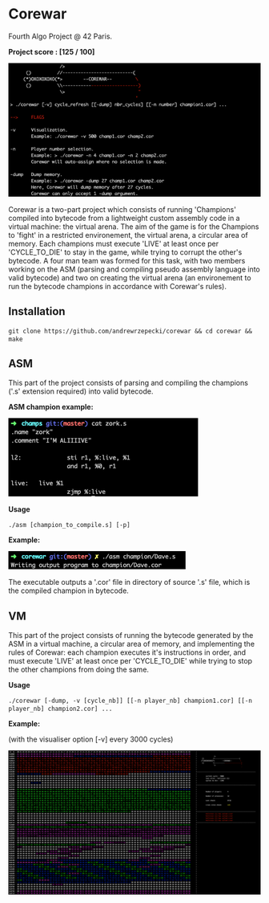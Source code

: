 # Corewar
Fourth Algo Project @ 42 Paris.

**Project score : [125 / 100]**

![corewar](png/corewar_usage.png)

Corewar is a two-part project which consists of running 'Champions' compiled into bytecode from a lightweight custom assembly code in a virtual machine: the virtual arena.
The aim of the game is for the Champions to 'fight' in a restricted environement, the virtual arena, a circular area of memory. Each champions must execute 'LIVE' at least once per 'CYCLE_TO_DIE' to stay in the game, while trying to corrupt the other's bytecode.
A four man team was formed for this task, with two members working on the ASM (parsing and compiling pseudo assembly language into valid bytecode) and two on creating the virtual arena (an environement to run the bytecode champions in accordance with Corewar's rules). 

## Installation

```
git clone https://github.com/andrewrzepecki/corewar && cd corewar && make

```
## ASM
This part of the project consists of parsing and compiling the champions ('.s' extension required) into valid bytecode.

**ASM champion example:**

![corewar](png/champion.png)

**Usage**
```
./asm [champion_to_compile.s] [-p]
```
**Example:**

![corewar](png/asm_usage.png)

The executable outputs a '.cor' file in directory of source '.s' file, which is the compiled champion in bytecode.

## VM
This part of the project consists of running the bytecode generated by the ASM in a virtual machine, a circular area of memory, and implementing the rules of Corewar: each champion executes it's instructions in order, and must execute 'LIVE' at least once per 'CYCLE_TO_DIE' while trying to stop the other champions from doing the same.

**Usage**

```
./corewar [-dump, -v [cycle_nb]] [[-n player_nb] champion1.cor] [[-n player_nb] champion2.cor] ...
```
**Example:**

(with the visualiser option [-v] every 3000 cycles)

![corewar](png/vm_usage.png)
